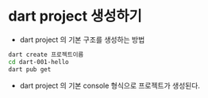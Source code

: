 # dart project 생성하기

- dart project 의 기본 구조를 생성하는 방법

```bash
dart create 프로젝트이름
cd dart-001-hello
dart pub get
```

- dart project 의 기본 console 형식으로 프로젝트가 생성된다.
